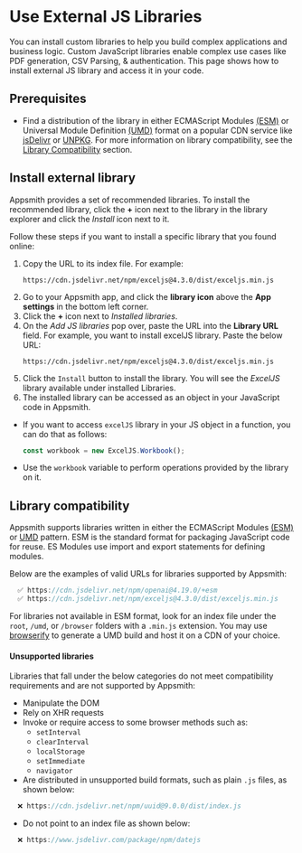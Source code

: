 # Use External JS Libraries

You can install custom libraries to help you build complex applications and business logic. Custom JavaScript libraries enable complex use cases like PDF generation, CSV Parsing, & authentication. This page shows how to install external JS library and access it in your code.

## Prerequisites

* Find a distribution of the library in either ECMAScript Modules [(ESM)](https://tc39.es/ecma262/#sec-modules) or Universal Module Definition [(UMD)](https://github.com/umdjs/umd) format on a popular CDN service like [jsDelivr](https://www.jsdelivr.com/) or [UNPKG](https://unpkg.com/). For more information on library compatibility, see the [Library Compatibility](#library-compatibility) section.

## Install external library

Appsmith provides a set of recommended libraries. To install the recommended library, click the **+** icon next to the library in the library explorer and click the *Install* icon next to it.

Follow these steps if you want to install a specific library that you found online:

<ZoomImage src="/img/appsmith-install-external-libraries.png" alt="Install External Libraries" caption="Install External Libraries"/>

1. Copy the URL to its index file. For example:
   ```URL
   https://cdn.jsdelivr.net/npm/exceljs@4.3.0/dist/exceljs.min.js
   ```
2. Go to your Appsmith app, and click the **library icon** above the **App settings** in the bottom left corner.
3. Click the **+** icon next to _Installed libraries_.
4. On the _Add JS libraries_ pop over, paste the URL into the **Library URL** field. For example, you want to install excelJS library. Paste the below URL:
    ```URL
    https://cdn.jsdelivr.net/npm/exceljs@4.3.0/dist/exceljs.min.js
    ```
5. Click the `Install` button to install the library. You will see the _ExcelJS_ library available under installed Libraries.
6. The installed library can be accessed as an object in your JavaScript code in Appsmith. 
  * If you want to access `excelJS` library in your JS object in a function, you can do that as follows:
    ```javascript
    const workbook = new ExcelJS.Workbook();
    ```
  * Use the `workbook` variable to perform operations provided by the library on it.

## Library compatibility

Appsmith supports libraries written in either the ECMAScript Modules [(ESM)](https://tc39.es/ecma262/#sec-modules) or [UMD](https://github.com/umdjs/umd) pattern. ESM is the standard format for packaging JavaScript code for reuse. ES Modules use import and export statements for defining modules.

Below are the examples of valid URLs for libraries supported by Appsmith:

```javascript
  ✅ https://cdn.jsdelivr.net/npm/openai@4.19.0/+esm
  ✅ https://cdn.jsdelivr.net/npm/exceljs@4.3.0/dist/exceljs.min.js
```

For libraries not available in ESM format, look for an index file under the `root`, `/umd`, or `/browser` folders with a `.min.js` extension. You may use [browserify](https://browserify.org/) to generate a UMD build and host it on a CDN of your choice.

#### Unsupported libraries

Libraries that fall under the below categories do not meet compatibility requirements and are not supported by Appsmith:

* Manipulate the DOM
* Rely on XHR requests
* Invoke or require access to some browser methods such as:
  * `setInterval`
  * `clearInterval`
  * `localStorage`
  * `setImmediate`
  * `navigator`
* Are distributed in unsupported build formats, such as plain `.js` files, as shown below:

```javascript
  ❌ https://cdn.jsdelivr.net/npm/uuid@9.0.0/dist/index.js
```
* Do not point to an index file as shown below:

```javascript
  ❌ https://www.jsdelivr.com/package/npm/datejs
```
